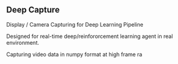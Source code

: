 ## Deep Capture

Display / Camera Capturing for Deep Learning Pipeline

Designed for real-time deep/reinfororcement learning agent in real environment.

Capturing video data in numpy format at high frame ra